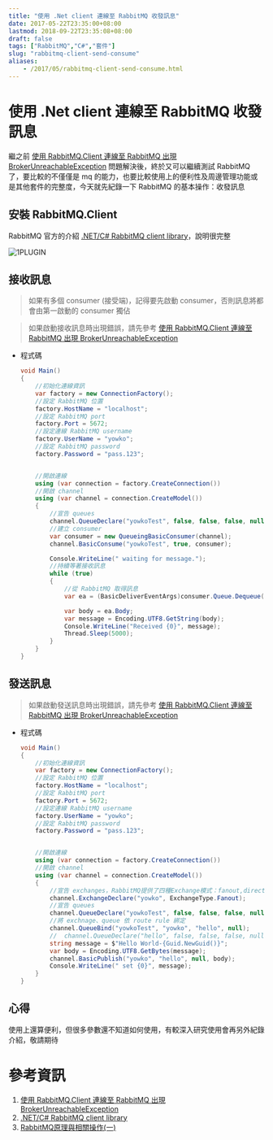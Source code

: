 ```yaml
---
title: "使用 .Net client 連線至 RabbitMQ 收發訊息"
date: 2017-05-22T23:35:00+08:00
lastmod: 2018-09-22T23:35:08+08:00
draft: false
tags: ["RabbitMQ","C#","套件"]
slug: "rabbitmq-client-send-consume"
aliases:
    - /2017/05/rabbitmq-client-send-consume.html
---
```

# 使用 .Net client 連線至 RabbitMQ 收發訊息
繼之前 [使用 RabbitMQ.Client 連線至 RabbitMQ 出現 BrokerUnreachableException](//blog.yowko.com/2017/05/rabbitmq-client-brokerunreachableexception.html) 問題解決後，終於又可以繼續測試 RabbitMQ 了，要比較的不僅僅是 mq 的能力，也要比較使用上的便利性及周邊管理功能或是其他套件的完整度，今天就先紀錄一下 RabbitMQ 的基本操作：收發訊息

## 安裝 RabbitMQ.Client

RabbitMQ 官方的介紹 [.NET/C# RabbitMQ client library](https://www.rabbitmq.com/dotnet.html)，說明很完整

![1PLUGIN](https://cloud.githubusercontent.com/assets/3851540/26316464/ee998682-3f46-11e7-8b45-1f9b18d88891.png)

## 接收訊息

> 如果有多個 consumer (接受端)，記得要先啟動 consumer，否則訊息將都會由第一啟動的 consumer 獨佔

> 如果啟動接收訊息時出現錯誤，請先參考 [使用 RabbitMQ.Client 連線至 RabbitMQ 出現 BrokerUnreachableException](//blog.yowko.com/2017/05/rabbitmq-client-brokerunreachableexception.html)

- 程式碼

    ```cs
    void Main()
    {
        //初始化連線資訊
        var factory = new ConnectionFactory();
        //設定 RabbitMQ 位置
        factory.HostName = "localhost";
        //設定 RabbitMQ port
        factory.Port = 5672;
        //設定連線 RabbitMQ username
        factory.UserName = "yowko";
        //設定 RabbitMQ password
        factory.Password = "pass.123";
    
    
        //開啟連線
        using (var connection = factory.CreateConnection())
        //開啟 channel
        using (var channel = connection.CreateModel())
        {
            //宣告 queues
            channel.QueueDeclare("yowkoTest", false, false, false, null);
            //建立 consumer
            var consumer = new QueueingBasicConsumer(channel);
            channel.BasicConsume("yowkoTest", true, consumer);
    
            Console.WriteLine(" waiting for message.");
            //持續等著接收訊息
            while (true)
            {
                //從 RabbitMQ 取得訊息
                var ea = (BasicDeliverEventArgs)consumer.Queue.Dequeue();
    
                var body = ea.Body;
                var message = Encoding.UTF8.GetString(body);
                Console.WriteLine("Received {0}", message);
                Thread.Sleep(5000);
            }
        }
    }
    ```

## 發送訊息

> 如果啟動發送訊息時出現錯誤，請先參考 [使用 RabbitMQ.Client 連線至 RabbitMQ 出現 BrokerUnreachableException](//blog.yowko.com/2017/05/rabbitmq-client-brokerunreachableexception.html)

- 程式碼

    ```cs
    void Main()
    {
        //初始化連線資訊
        var factory = new ConnectionFactory();
        //設定 RabbitMQ 位置
        factory.HostName = "localhost";
        //設定 RabbitMQ port
        factory.Port = 5672;
        //設定連線 RabbitMQ username
        factory.UserName = "yowko";
        //設定 RabbitMQ password
        factory.Password = "pass.123";


        //開啟連線
        using (var connection = factory.CreateConnection())
        //開啟 channel
        using (var channel = connection.CreateModel())
        {
            //宣告 exchanges，RabbitMQ提供了四種Exchange模式：fanout,direct,topic,header
            channel.ExchangeDeclare("yowko", ExchangeType.Fanout);
            //宣告 queues
            channel.QueueDeclare("yowkoTest", false, false, false, null);
            //將 exchnage、queue 依 route rule 綁定
            channel.QueueBind("yowkoTest", "yowko", "hello", null);
            //  channel.QueueDeclare("hello", false, false, false, null);
            string message = $"Hello World-{Guid.NewGuid()}";
            var body = Encoding.UTF8.GetBytes(message);
            channel.BasicPublish("yowko", "hello", null, body);
            Console.WriteLine(" set {0}", message);
        }
    }
    ```

## 心得

使用上還算便利，但很多參數還不知道如何使用，有較深入研究使用會再另外紀錄介紹，敬請期待

# 參考資訊

1.  [使用 RabbitMQ.Client 連線至 RabbitMQ 出現 BrokerUnreachableException](//blog.yowko.com/2017/05/rabbitmq-client-brokerunreachableexception.html)
2.  [.NET/C# RabbitMQ client library](https://www.rabbitmq.com/dotnet.html)
3.  [RabbitMQ原理與相關操作(一)](http://www.cnblogs.com/ericli-ericli/p/5917018.html)
